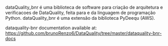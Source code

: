 dataQuality_bnr é uma biblioteca de software para criação de arquitetura e verificacoes de DataQuality, feita para e da linguagem de programação Python. dataQuality_bnr é uma extensão da biblioteca PyDeequ (AWS).

dataquality-bnr documentation available at:
https://github.com/brunoRenzo6/DataQuality/tree/master/dataquality-bnr-docs
